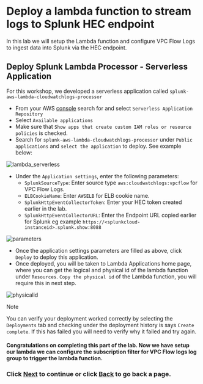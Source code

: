 # Deploy a lambda function to stream logs to Splunk HEC endpoint
In this lab we will setup the Lambda function and configure VPC Flow Logs to ingest data into Splunk via the HEC endpoint. 

## Deploy Splunk Lambda Processor - Serverless Application
For this workshop, we developed a serverless application called `splunk-aws-lambda-cloudwatchlogs-processor`
- From your AWS [console](https://console.aws.amazon.com/serverlessrepo/home?/available-applications) search for and select `Serverless Application Repository`
- Select `Available applications`
- Make sure that `Show apps that create custom IAM roles or resource policies` is checked.
- Search for `splunk-aws-lambda-cloudwatchlogs-processor` under `Public applications` and `select the application` to deploy. See example below:

![lambda_serverless](/static/30_lambda/serverless.png)

- Under the `Application settings`, enter the following parameters:
    -  `SplunkSourceType`: Enter source type `aws:cloudwatchlogs:vpcflow` for VPC Flow Logs.
    -  `ELBCookieName`: Enter `AWSELB` for ELB cookie name.
    -  `SplunkHttpEventCollectorToken`: Enter your HEC token created earlier in the lab.
    -  `SplunkHttpEventCollectorURL`: Enter the Endpoint URL copied earlier for Splunk eg example `https://<splunkcloud-instanceid>.splunk.show:8088`
  
![parameters](/static/30_lambda/parameters.png)

- Once the application settings parameters are filled as above, click `Deploy` to deploy this application. 
- Once deployed, you will be taken to Lambda Applications home page, where you can get the logical and physical id of the lambda function under `Resources`. `Copy the physical id` of the Lambda function, you will require this in next step.

![physicalid](/static/30_lambda/physical_id.png)

>[!NOTE]
>You can verify your deployment worked correctly by selecting the `Deployments` tab and checking under the deployment history is says `Create complete`. If this has failed you will need to verify why it failed and try again.

#### Congratulations on completing this part of the lab. Now we have setup our lambda we can configure the subscription filter for VPC Flow logs log group to trigger the lambda function. 

### Click <a>[Next](/content/Lab4_lambda/setup_subscriptionfilter.md)</a> to continue or click <a>[Back](/content/Lab4_lambda/setup_flowlogs.md) to go back a page.</a>

